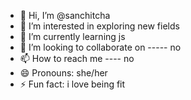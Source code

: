 - 👋 Hi, I’m @sanchitcha
- 👀 I’m interested in exploring new fields
- 🌱 I’m currently learning js
- 💞️ I’m looking to collaborate on ----- no
- 📫 How to reach me ---- no
- 😄 Pronouns: she/her
- ⚡ Fun fact: i love being fit

<!---
sanchitcha/sanchitcha is a ✨ special ✨ repository because its `README.md` (this file) appears on your GitHub profile.
You can click the Preview link to take a look at your changes.
--->
